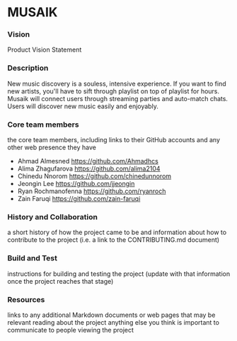 # MUSAIK

### Vision
Product Vision Statement

### Description
New music discovery is a souless, intensive experience. If you want to find new artists, you'll have to sift through playlist on top of playlist for hours. Musaik will connect users through streaming parties and auto-match chats. Users will discover new music easily and enjoyably.

### Core team members
the core team members, including links to their GitHub accounts and any other web presence they have
- Ahmad Almesned https://github.com/Ahmadhcs
- Alima Zhagufarova https://github.com/alima2104
- Chinedu Nnorom https://github.com/chinedunnorom
- Jeongin Lee https://github.com/jjeongin
- Ryan Rochmanofenna https://github.com/ryanroch
- Zain Faruqi https://github.com/zain-faruqi

### History and Collaboration
a short history of how the project came to be and information about how to contribute to the project (i.e. a link to the CONTRIBUTING.md document)

### Build and Test
instructions for building and testing the project (update with that information once the project reaches that stage)

### Resources
links to any additional Markdown documents or web pages that may be relevant reading about the project
anything else you think is important to communicate to people viewing the project



